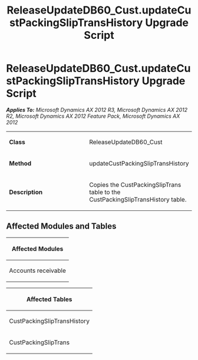 ﻿---
title: ReleaseUpdateDB60_Cust.updateCustPackingSlipTransHistory Upgrade Script
TOCTitle: ReleaseUpdateDB60_Cust.updateCustPackingSlipTransHistory Upgrade Script
ms:assetid: 76f61282-83b5-e9d3-8b2b-2fa06297f1df
ms:mtpsurl: https://msdn.microsoft.com/en-us/library/JJ719345(v=AX.60)
ms:contentKeyID: 49709135
ms.date: 05/18/2015
mtps_version: v=AX.60
---

# ReleaseUpdateDB60\_Cust.updateCustPackingSlipTransHistory Upgrade Script 


_**Applies To:** Microsoft Dynamics AX 2012 R3, Microsoft Dynamics AX 2012 R2, Microsoft Dynamics AX 2012 Feature Pack, Microsoft Dynamics AX 2012_

<table>
<colgroup>
<col style="width: 50%" />
<col style="width: 50%" />
</colgroup>
<tbody>
<tr class="odd">
<td><p><strong>Class</strong></p></td>
<td><p>ReleaseUpdateDB60_Cust</p></td>
</tr>
<tr class="even">
<td><p><strong>Method</strong></p></td>
<td><p>updateCustPackingSlipTransHistory</p></td>
</tr>
<tr class="odd">
<td><p><strong>Description</strong></p></td>
<td><p>Copies the CustPackingSlipTrans table to the CustPackingSlipTransHistory table.</p></td>
</tr>
</tbody>
</table>


## Affected Modules and Tables

<table>
<colgroup>
<col style="width: 100%" />
</colgroup>
<thead>
<tr class="header">
<th><p>Affected Modules</p></th>
</tr>
</thead>
<tbody>
<tr class="odd">
<td><p>Accounts receivable</p></td>
</tr>
</tbody>
</table>


<table>
<colgroup>
<col style="width: 100%" />
</colgroup>
<thead>
<tr class="header">
<th><p>Affected Tables</p></th>
</tr>
</thead>
<tbody>
<tr class="odd">
<td><p>CustPackingSlipTransHistory</p></td>
</tr>
<tr class="even">
<td><p>CustPackingSlipTrans</p></td>
</tr>
</tbody>
</table>

  


